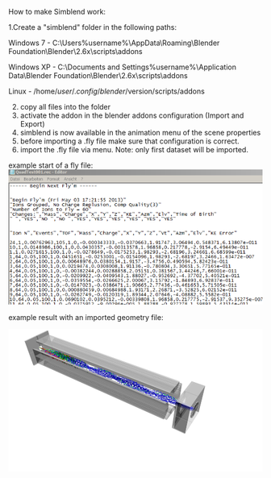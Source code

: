 How to make Simblend work:

1.Create a "simblend" folder in the following paths:

Windows 7 - C:\Users\%username%\AppData\Roaming\Blender Foundation\Blender\2.6x\scripts\addons

Windows XP - C:\Documents and Settings\%username%\Application Data\Blender Foundation\Blender\2.6x\scripts\addons

Linux - /home/$user/.config/blender/$version/scripts/addons


2. copy all files into the folder
3. activate the addon in the blender addons configuration (Import and Export)
4. simblend is now available in the animation menu of the scene properties
5. before importing a .fly file make sure that configuration is correct.
6. import the .fly file via menu. Note: only first dataset will be imported.

example start of a fly file:
![alt start](ExampleSimion.png "Start")


example result with an imported geometry file:

![alt result](transparent.png "Result")
